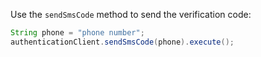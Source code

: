 Use the `sendSmsCode` method to send the verification code:

```java
String phone = "phone number";
authenticationClient.sendSmsCode(phone).execute();
```